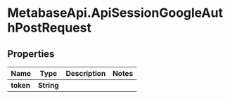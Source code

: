 # MetabaseApi.ApiSessionGoogleAuthPostRequest

## Properties

Name | Type | Description | Notes
------------ | ------------- | ------------- | -------------
**token** | **String** |  | 


